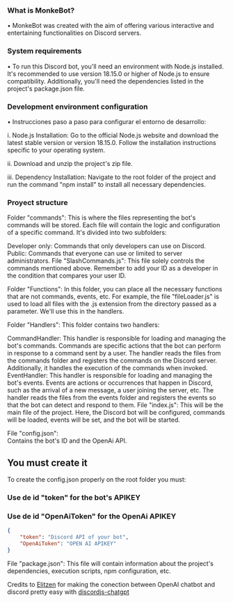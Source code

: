 
### What is MonkeBot? 
•  MonkeBot was created with the aim of offering various interactive and entertaining functionalities on Discord servers.

### System requirements
• To run this Discord bot, you'll need an environment with Node.js installed. It's recommended to use version 18.15.0 or higher of Node.js to ensure compatibility. Additionally, you'll need the dependencies listed in the project's package.json file.

### Development environment configuration 
• Instrucciones paso a paso para configurar el entorno de desarrollo: 

i. Node.js Installation: Go to the official Node.js website and download the latest stable version or version 18.15.0. Follow the installation instructions specific to your operating system.

ii. Download and unzip the project's zip file.

iii. Dependency Installation: Navigate to the root folder of the project and run the command "npm install" to install all necessary dependencies.

### Proyect structure
Folder "commands":
This is where the files representing the bot's commands will be stored. Each file will contain the logic and configuration of a specific command. It's divided into two subfolders:

Developer only: Commands that only developers can use on Discord.
Public: Commands that everyone can use or limited to server administrators.
File "SlashCommands.js":
This file solely controls the commands mentioned above. Remember to add your ID as a developer in the condition that compares your user ID.

Folder "Functions":
In this folder, you can place all the necessary functions that are not commands, events, etc. For example, the file "fileLoader.js" is used to load all files with the .js extension from the directory passed as a parameter. We'll use this in the handlers.

Folder "Handlers":
This folder contains two handlers:

CommandHandler: This handler is responsible for loading and managing the bot's commands. Commands are specific actions that the bot can perform in response to a command sent by a user. The handler reads the files from the commands folder and registers the commands on the Discord server. Additionally, it handles the execution of the commands when invoked.
EventHandler: This handler is responsible for loading and managing the bot's events. Events are actions or occurrences that happen in Discord, such as the arrival of a new message, a user joining the server, etc. The handler reads the files from the events folder and registers the events so that the bot can detect and respond to them.
File "index.js":
This will be the main file of the project. Here, the Discord bot will be configured, commands will be loaded, events will be set, and the bot will be started.

File "config.json":  
Contains the bot's ID and the OpenAi API.
## You must create it 
To create the config.json properly on the root folder you must:
### Use de id "token" for the bot's APIKEY
### Use de id "OpenAiToken" for the OpenAi APIKEY

```json
{
    "token": "Discord API of your bot",
    "OpenAiToken": "OPEN AI APIKEY"
}
````


File "package.json":
This file will contain information about the project's dependencies, execution scripts, npm configuration, etc.

Credits to [Elitzen](https://github.com/Elitezen) for making the conection between OpenAI chatbot and discord pretty easy with [discordjs-chatgpt](https://github.com/Elitezen/discordjs-chatgpt/tree/master)
